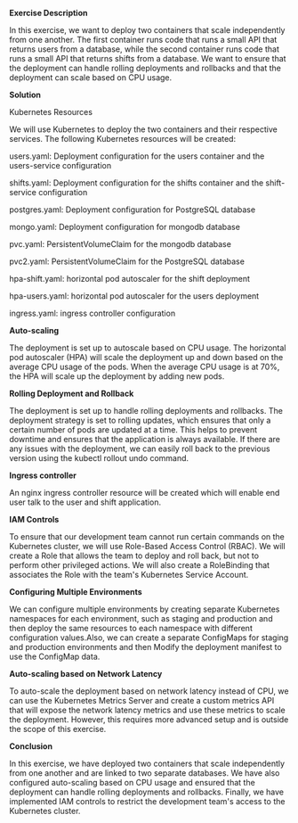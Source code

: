 **Exercise Description**

In this exercise, we want to deploy two containers that scale independently from one another. The first container runs code that runs a small API that returns users from a database, while the second container runs code that runs a small API that returns shifts from a database. We want to ensure that the deployment can handle rolling deployments and rollbacks and that the deployment can scale based on CPU usage.



**Solution**

Kubernetes Resources

We will use Kubernetes to deploy the two containers and their respective services. The following Kubernetes resources will be created:

users.yaml: Deployment configuration for the users container and the users-service configuration

shifts.yaml: Deployment configuration for the shifts container and the shift-service configuration

postgres.yaml: Deployment configuration for PostgreSQL database

mongo.yaml: Deployment configuration for mongodb database

pvc.yaml: PersistentVolumeClaim for the mongodb database

pvc2.yaml: PersistentVolumeClaim for the PostgreSQL database

hpa-shift.yaml: horizontal pod autoscaler for the shift deployment

hpa-users.yaml: horizontal pod autoscaler for the users deployment

ingress.yaml: ingress controller configuration



**Auto-scaling**

The deployment is set up to autoscale based on CPU usage. The horizontal pod autoscaler (HPA) will scale the deployment up and down based on the average CPU usage of the pods. When the average CPU usage is at 70%, the HPA will scale up the deployment by adding new pods.

**Rolling Deployment and Rollback**

The deployment is set up to handle rolling deployments and rollbacks. The deployment strategy is set to rolling updates, which ensures that only a certain number of pods are updated at a time. This helps to prevent downtime and ensures that the application is always available. If there are any issues with the deployment, we can easily roll back to the previous version using the kubectl rollout undo command.

**Ingress controller**

An nginx ingress controller resource will be created which will enable end user talk to the user and shift application.

**IAM Controls**

To ensure that our development team cannot run certain commands on the Kubernetes cluster, we will use Role-Based Access Control (RBAC). We will create a Role that allows the team to deploy and roll back, but not to perform other privileged actions. We will also create a RoleBinding that associates the Role with the team's Kubernetes Service Account.

**Configuring Multiple Environments**

We can configure multiple environments by creating separate Kubernetes namespaces for each environment, such as staging and production and then deploy the same resources to each namespace with different configuration values.Also, we can create a separate ConfigMaps for staging and production environments and then Modify the deployment manifest to use the ConfigMap data.


**Auto-scaling based on Network Latency**

To auto-scale the deployment based on network latency instead of CPU, we can use the Kubernetes Metrics Server and create a custom metrics API that will expose the network latency metrics and use these metrics to scale the deployment. However, this requires more advanced setup and is outside the scope of this exercise.

**Conclusion**

In this exercise, we have deployed two containers that scale independently from one another and are linked to two separate databases. We have also configured auto-scaling based on CPU usage and ensured that the deployment can handle rolling deployments and rollbacks. Finally, we have implemented IAM controls to restrict the development team's access to the Kubernetes cluster.




